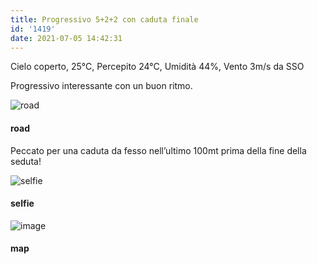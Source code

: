 ```yaml
---
title: Progressivo 5+2+2 con caduta finale
id: '1419'
date: 2021-07-05 14:42:31
---
```


Cielo coperto, 25°C, Percepito 24°C, Umidità 44%, Vento 3m/s da SSO

Progressivo interessante con un buon ritmo.

![road](/images/2021/08/IMG_4224.jpg)

#### road

Peccato per una caduta da fesso nell’ultimo 100mt prima della fine della seduta!

![selfie](/images/2021/08/IMG_4226.jpg)

#### selfie

![image](/images/2021/08/20210705-activity-map.png)

#### map